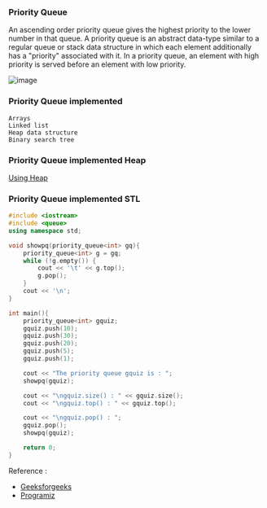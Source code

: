 
### Priority Queue

An ascending order priority queue gives the highest priority to the lower number in that queue. A priority queue is an abstract data-type similar to a regular queue or stack data structure in which each element additionally has a "priority" associated with it. In a priority queue, an element with high priority is served before an element with low priority.

![image](https://user-images.githubusercontent.com/59710234/154791249-40368350-16b2-4ddb-b584-87364c9a3bac.png)

### Priority Queue implemented

```
Arrays
Linked list
Heap data structure
Binary search tree
```
### Priority Queue implemented Heap

[Using Heap](https://github.com/PaponAhasan/Data-Structures-and-Algorithms/blob/25120f2d405ae3ae974b6e6a897a8f8fe004f9a7/Data_Structure/Heap/Priority%20Queue.md)

### Priority Queue implemented STL

```c++
#include <iostream>
#include <queue>
using namespace std;

void showpq(priority_queue<int> gq){
	priority_queue<int> g = gq;
	while (!g.empty()) {
		cout << '\t' << g.top();
		g.pop();
	}
	cout << '\n';
}

int main(){
	priority_queue<int> gquiz;
	gquiz.push(10);
	gquiz.push(30);
	gquiz.push(20);
	gquiz.push(5);
	gquiz.push(1);

	cout << "The priority queue gquiz is : ";
	showpq(gquiz);

	cout << "\ngquiz.size() : " << gquiz.size();
	cout << "\ngquiz.top() : " << gquiz.top();

	cout << "\ngquiz.pop() : ";
	gquiz.pop();
	showpq(gquiz);

	return 0;
}

```
Reference :
* [Geeksforgeeks](https://www.geeksforgeeks.org/priority-queue-set-1-introduction/)
* [Programiz](https://www.programiz.com/dsa/priority-queue)
